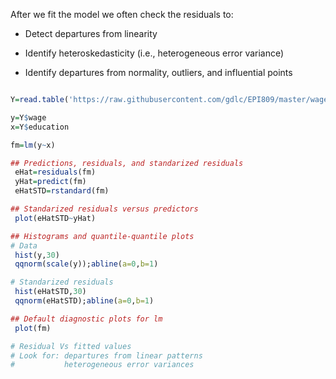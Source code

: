 
After we fit the model we often check the residuals to:

  - Detect departures from linearity

  - Identify heteroskedasticity (i.e., heterogeneous error variance)

  - Identify departures from normality, outliers, and influential points

```r

Y=read.table('https://raw.githubusercontent.com/gdlc/EPI809/master/wages.txt',header=T)

y=Y$wage
x=Y$education

fm=lm(y~x)

## Predictions, residuals, and standarized residuals
 eHat=residuals(fm)
 yHat=predict(fm)
 eHatSTD=rstandard(fm)

## Standarized residuals versus predictors
 plot(eHatSTD~yHat)

## Histograms and quantile-quantile plots
# Data
 hist(y,30)
 qqnorm(scale(y));abline(a=0,b=1)

# Standarized residuals
 hist(eHatSTD,30)
 qqnorm(eHatSTD);abline(a=0,b=1)

## Default diagnostic plots for lm
 plot(fm)

# Residual Vs fitted values
# Look for: departures from linear patterns
#           heterogeneous error variances



```
